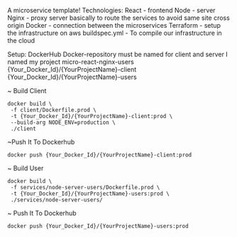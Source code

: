 A microservice template!
Technologies:
React - frontend
Node - server
Nginx - proxy server basically to route the services to avoid same site cross origin
Docker - connection between the microservices
Terraform - setup the infrastructure on aws
buildspec.yml - To compile our infrastructure in the cloud

Setup:
DockerHub
Docker-repository must be named for client and server
I named my project micro-react-nginx-users
{Your_Docker_Id}/{YourProjectName}-client
{Your_Docker_Id}/{YourProjectName}-users

~ Build Client

```
docker build \
 -f client/Dockerfile.prod \
 -t {Your_Docker_Id}/{YourProjectName}-client:prod \
 --build-arg NODE_ENV=production \
 ./client
```

~Push It To Dockerhub

```
docker push {Your_Docker_Id}/{YourProjectName}-client:prod
```

~ Build User

```
docker build \
 -f services/node-server-users/Dockerfile.prod \
 -t {Your_Docker_Id}/{YourProjectName}-users:prod \
 ./services/node-server-users/
```

~ Push It To Dockerhub

```
docker push {Your_Docker_Id}/{YourProjectName}-users:prod
```
